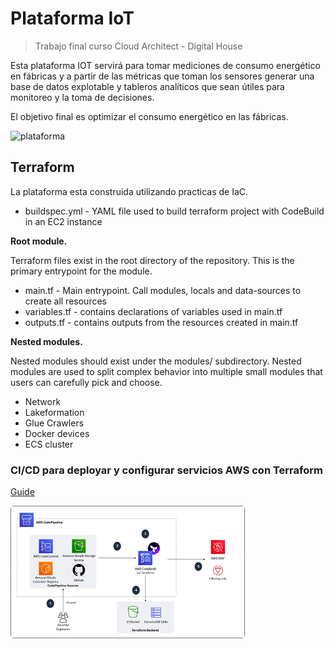 # Plataforma IoT

> Trabajo final curso Cloud Architect - Digital House

Esta plataforma IOT servirá para tomar mediciones de consumo energético en fábricas y a partir de las métricas que toman los sensores generar una base de datos explotable y tableros analíticos que sean útiles para monitoreo y la toma de decisiones. 

El objetivo final es optimizar el consumo energético en las fábricas.

![plataforma](images/README/plataforma.jpg)

## Terraform

La plataforma esta construida utilizando practicas de IaC. 

- buildspec.yml - YAML file used to build terraform project with CodeBuild in an EC2 instance

**Root module.** 

Terraform files exist in the root directory of the repository. This is the primary entrypoint for the module. 

- main.tf - Main entrypoint. Call modules, locals and data-sources to create all resources
- variables.tf - contains declarations of variables used in main.tf
- outputs.tf - contains outputs from the resources created in main.tf

**Nested modules.** 

Nested modules should exist under the modules/ subdirectory. Nested modules are used to split complex behavior into multiple small modules that users can carefully pick and choose.

- Network
- Lakeformation
- Glue Crawlers
- Docker devices
- ECS cluster

### CI/CD para deployar y configurar servicios AWS con Terraform

[Guide](https://aws.amazon.com/blogs/security/how-use-ci-cd-deploy-configure-aws-security-services-terraform/)

![](images/README/b08c286a.png)
